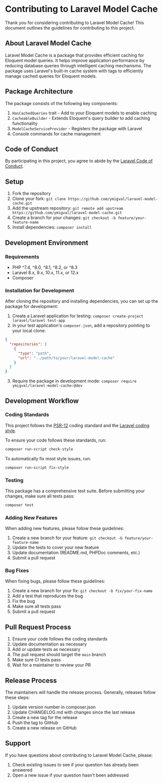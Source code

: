 # Contributing to Laravel Model Cache

Thank you for considering contributing to Laravel Model Cache! This document outlines the guidelines for contributing to
this project.

## About Laravel Model Cache

Laravel Model Cache is a package that provides efficient caching for Eloquent model queries. It helps improve
application performance by reducing database queries through intelligent caching mechanisms. The package uses Laravel's
built-in cache system with tags to efficiently manage cached queries for Eloquent models.

## Package Architecture

The package consists of the following key components:

1. `HasCachedQueries` trait - Add to your Eloquent models to enable caching
2. `CacheableBuilder` - Extends Eloquent's query builder to add caching functionality
3. `ModelCacheServiceProvider` - Registers the package with Laravel
4. Console commands for cache management

## Code of Conduct

By participating in this project, you agree to abide by
the [Laravel Code of Conduct](https://laravel.com/docs/contributions#code-of-conduct).

## Setup

1. Fork the repository
2. Clone your fork: `git clone https://github.com/ymigval/laravel-model-cache.git`
3. Add the upstream repository: `git remote add upstream https://github.com/ymigval/laravel-model-cache.git`
4. Create a branch for your changes: `git checkout -b feature/your-feature-name`
5. Install dependencies: `composer install`

## Development Environment

### Requirements

- PHP ^7.4, ^8.0, ^8.1, ^8.2, or ^8.3
- Laravel 8.x, 9.x, 10.x, 11.x, or 12.x
- Composer

### Installation for Development

After cloning the repository and installing dependencies, you can set up the package for development:

1. Create a Laravel application for testing: `composer create-project laravel/laravel test-app`
2. In your test application's `composer.json`, add a repository pointing to your local clone:

```json
{
  "repositories": [
    {
      "type": "path",
      "url": "../path/to/your/laravel-model-cache"
    }
  ]
}
```

3. Require the package in development mode: `composer require ymigval/laravel-model-cache:@dev`

## Development Workflow

### Coding Standards

This project follows the [PSR-12](https://www.php-fig.org/psr/psr-12/) coding standard and
the [Laravel coding style](https://laravel.com/docs/contributions#coding-style).

To ensure your code follows these standards, run:

```bash
composer run-script check-style
```

To automatically fix most style issues, run:

``` bash
composer run-script fix-style
```

### Testing

This package has a comprehensive test suite. Before submitting your changes, make sure all tests pass:

``` bash
composer test
```

### Adding New Features

When adding new features, please follow these guidelines:

1. Create a new branch for your feature: `git checkout -b feature/your-feature-name`
2. Update the tests to cover your new feature
3. Update documentation (README.md, PHPDoc comments, etc.)
4. Submit a pull request

### Bug Fixes

When fixing bugs, please follow these guidelines:

1. Create a new branch for your fix: `git checkout -b fix/your-fix-name`
2. Add a test that reproduces the bug
3. Fix the bug
4. Make sure all tests pass
5. Submit a pull request

## Pull Request Process

1. Ensure your code follows the coding standards
2. Update documentation as necessary
3. Add or update tests as necessary
4. The pull request should target the `main` branch
5. Make sure CI tests pass
6. Wait for a maintainer to review your PR

## Release Process

The maintainers will handle the release process. Generally, releases follow these steps:

1. Update version number in composer.json
2. Update CHANGELOG.md with changes since the last release
3. Create a new tag for the release
4. Push the tag to GitHub
5. Create a new release on GitHub

## Support

If you have questions about contributing to Laravel Model Cache, please:

1. Check existing issues to see if your question has already been answered
2. Open a new issue if your question hasn't been addressed

